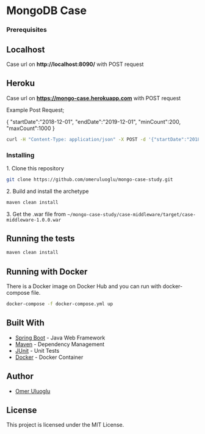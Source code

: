 # MongoDB Case

### Prerequisites

## Localhost

Case url on **http://localhost:8090/** with POST request

## Heroku

Case url on **https://mongo-case.herokuapp.com** with POST request

Example Post Request;

{
    "startDate":"2018-12-01",
    "endDate":"2019-12-01",
    "minCount":200,
    "maxCount":1000
}

```bash
curl -H "Content-Type: application/json" -X POST -d '{"startDate":"2018-12-01","endDate":"2019-12-01","minCount":200,"maxCount":1000}' http://localhost:8091/
```

### Installing

1\. Clone this repository

```bash
git clone https://github.com/omeruluoglu/mongo-case-study.git
```

2\. Build and install the archetype

```bash
maven clean install
```

3\. Get the .war file from `~/mongo-case-study/case-middleware/target/case-middleware-1.0.0.war`

## Running the tests

```bash
maven clean install
```

## Running with Docker

There is a Docker image on Docker Hub and you can run with docker-compose file.
```bash
docker-compose -f docker-compose.yml up
```

## Built With
* [Spring Boot](https://spring.io/projects/spring-boot) - Java Web Framework
* [Maven](https://maven.apache.org/) - Dependency Management
* [JUnit](http://junit.org/junit4/) - Unit Tests
* [Docker](https://www.docker.com/) - Docker Container

## Author

* [Omer Uluoglu](https://github.com/omeruluoglu)

## License

This project is licensed under the MIT License.